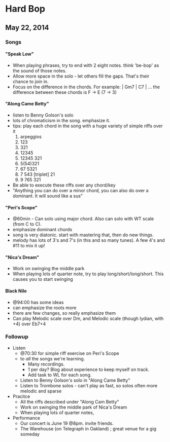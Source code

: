 # Hard Bop

## May 22, 2014

### Songs

#### "Speak Low"

- When playing phrases, try to end with 2 eight notes. think 'be-bop' as the sound of those notes.
- Allow more space in the solo - let others fill the gaps. That's their chance to join in.
- Focus on the difference in the chords. For example: | Gm7 | C7 | ... the difference between these chords is F -> E (7 -> 3)

####  "Along Came Betty"

- listen to Benny Golson's solo
- lots of chromaticism in the song. emphasize it.
- tips: play each chord in the song with a huge variety of simple riffs over it
  1. arpeggios
  2. 123
  3. 321
  4. 12345
  5. 12345 321
  6. 5(54)321
  7. 67 5321
  8. 7 543 [triplet] 21
  9. 9 765 321
- Be able to execute these riffs over any chord/key
- "Anything you can do over a minor chord, you can also do over a dominant. It will sound like a sus"

#### "Peri's Scope"

- @60min - Can solo using major chord. Also can solo with WT scale (from C to C).
- emphasize dominant chords
- song is very diatonic. start with mastering that, then do new things.
- melody has lots of 3's and 7's (in this and so many tunes). A few 4's and #11 to mix it up!

#### "Nica's Dream"

- Work on swinging the middle park
- When playing lots of quarter note, try to play long/short/long/short. This causes you to start swinging

#### Black Nile

- @94:00 has some ideas
- can emphasize the roots more
- there are few changes, so really emphasize them
- Can play Melodic scale over Dm, and Melodic scale (though lydian, with +4) over Eb7+4

### Followup

- Listen
  - @70:30 for simple riff exercise on Peri's Scope
  - to *all* the songs we're learning.
    - Many recordings.
    - 1 per day? Blog about experience to keep myself on track.
    - Add task to WL for each song.
  - Listen to Benny Golson's solo in "Along Came Betty"
  - Listen to Trombone solos - can't play as fast, so solos often more melodic and sparse
- Pracitce
  - All the riffs described under "Along Cam Betty"
  - Work on swinging the middle park of Nica's Dream
  - When playing lots of quarter notes,
- Performance
  - Our concert is June 19 @8pm. invite friends.
  - The Warehouse (on Telegraph in Oakland) ; great venue for a gig someday


